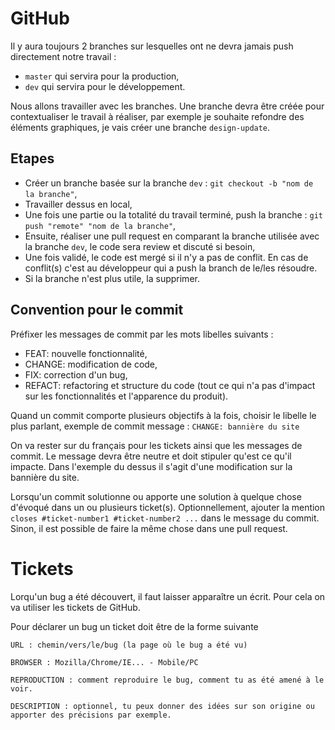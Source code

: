 # GitHub

Il y aura toujours 2 branches sur lesquelles ont ne devra jamais push directement notre travail :
- `master` qui servira pour la production,
- `dev` qui servira pour le développement.

Nous allons travailler avec les branches. Une branche devra être créée pour contextualiser le travail à réaliser, par exemple je souhaite refondre des éléments graphiques, je vais créer une branche `design-update`.

## Etapes
- Créer un branche basée sur la branche `dev` : `git checkout -b "nom de la branche"`,
- Travailler dessus en local,
- Une fois une partie ou la totalité du travail terminé, push la branche : `git push "remote" "nom de la branche"`,
- Ensuite, réaliser une pull request en comparant la branche utilisée avec la branche `dev`, le code sera review et discuté si besoin,
- Une fois validé, le code est mergé si il n'y a pas de conflit. En cas de conflit(s) c'est au développeur qui a push la branch de le/les résoudre.
- Si la branche n'est plus utile, la supprimer.

## Convention pour le commit
Préfixer les messages de commit par les mots libelles suivants :
- FEAT: nouvelle fonctionnalité,
- CHANGE: modification de code,
- FIX: correction d'un bug,
- REFACT: refactoring et structure du code (tout ce qui n'a pas d'impact sur les fonctionnalités et l'apparence du produit).

Quand un commit comporte plusieurs objectifs à la fois, choisir le libelle le plus parlant, exemple de commit message :
`CHANGE: bannière du site`

On va rester sur du français pour les tickets ainsi que les messages de commit. Le message devra être neutre et doit stipuler qu'est ce qu'il impacte. Dans l'exemple du dessus il s'agit d'une modification sur la bannière du site.

Lorsqu'un commit solutionne ou apporte une solution à quelque chose d'évoqué dans un ou plusieurs ticket(s). Optionnellement, ajouter la mention `closes #ticket-number1 #ticket-number2 ...` dans le message du commit. Sinon, il est possible de faire la même chose dans une pull request.

# Tickets
Lorqu'un bug a été découvert, il faut laisser apparaître un écrit. Pour cela on va utiliser les tickets de GitHub.

Pour déclarer un bug un ticket doit être de la forme suivante

```
URL : chemin/vers/le/bug (la page où le bug a été vu)

BROWSER : Mozilla/Chrome/IE... - Mobile/PC

REPRODUCTION : comment reproduire le bug, comment tu as été amené à le voir.

DESCRIPTION : optionnel, tu peux donner des idées sur son origine ou apporter des précisions par exemple.
```
